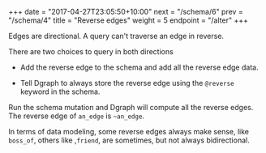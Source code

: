+++
date = "2017-04-27T23:05:50+10:00"
next = "/schema/6"
prev = "/schema/4"
title = "Reverse edges"
weight = 5
endpoint = "/alter"
+++


Edges are directional.  A query can't traverse an edge in
reverse.

There are two choices to query in both directions

* Add the reverse edge to the schema and add all the reverse edge data.

* Tell Dgraph to always store the reverse edge using the `@reverse` keyword in the schema.

Run the schema mutation and Dgraph will compute all the reverse edges.
 The reverse edge of `an_edge` is `~an_edge`.

In terms of data modeling, some reverse edges always make sense, like `boss_of`, others like ,`friend`, are sometimes, but not always bidirectional.
